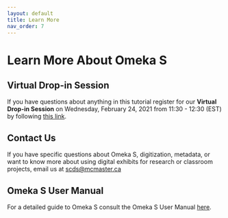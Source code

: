 ```yaml
---
layout: default
title: Learn More
nav_order: 7
---
```


<!-- Edit the content below for the workshop in question. Once you're ready to publish, remove the comment characters e.g. "<!--" at the start and end -->


# Learn More About Omeka S

## Virtual Drop-in Session
If you have questions about anything in this tutorial register for our **Virtual Drop-in Session** on Wednesday, February 24, 2021 from 11:30 - 12:30 (EST) by following [this link](https://libcal.mcmaster.ca/calendar/scds/dmds-omeka-drop-ins).

## Contact Us
If you have specific questions about Omeka S, digitization, metadata, or want to know more about using digital exhibits for research or classroom projects, email us at scds@mcmaster.ca

## Omeka S User Manual
For a detailed guide to Omeka S consult the Omeka S User Manual [here](https://omeka.org/s/docs/user-manual/).
